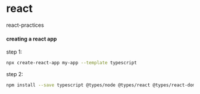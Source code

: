 # react
react-practices

#### creating a react app
step 1:
```bash
npx create-react-app my-app --template typescript
```
step 2:
```bash
npm install --save typescript @types/node @types/react @types/react-dom @types/jest
```
